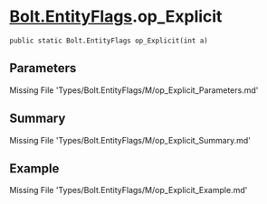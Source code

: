 # [Bolt.EntityFlags](Types/Bolt.EntityFlags.md).op_Explicit
`public static Bolt.EntityFlags op_Explicit(int a)`
## Parameters
Missing File 'Types/Bolt.EntityFlags/M/op_Explicit_Parameters.md'
## Summary
Missing File 'Types/Bolt.EntityFlags/M/op_Explicit_Summary.md'
## Example
Missing File 'Types/Bolt.EntityFlags/M/op_Explicit_Example.md'
